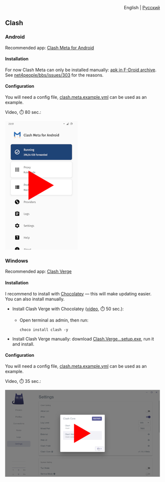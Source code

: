 <p align="right">English | <a href="README.ru.md">Русский</a></p>

## Clash

### Android

Recommended app: [Clash Meta for Android](https://github.com/MetaCubeX/ClashMetaForAndroid)


#### Installation

<!--
I recommend to install with [F-Droid](https://f-droid.org) / [Neo Store](https://f-droid.org/packages/com.machiav3lli.fdroid) — this will make updating easier. You can also install manually.

- [Clash Meta on F-Droid / Neo Store](https://f-droid.org/packages/com.github.metacubex.clash.meta)

- [Clash Meta for manual install](https://fossdroid.com/a/clashmetaforandroid.apk)
-->

For now Clash Meta can only be installed manually: [apk in F-Droid archive](https://f-droid.org/archive/com.github.metacubex.clash.meta_208010.apk). See [net4people/bbs/issues/303](https://github.com/net4people/bbs/issues/303) for the reasons.


#### Configuration

You will need a config file, [clash.meta.example.yml](clash.meta.example.yml) can be used as an example.

Video, ⏱️ 80 sec.:

[![image](../../misc/clash-meta-android-video-preview.webp)](https://youtu.be/mTnseyQbIcw)


### Windows

Recommended app: [Clash Verge](https://github.com/zzzgydi/clash-verge)


#### Installation

I recommend to install with [Chocolatey](https://youtu.be/PgOn4WEDhz0) — this will make updating easier. You can also install manually.

- Install Clash Verge with Chocolatey ([video](https://youtu.be/Tt87QCcaNLM), ⏱️ 50 sec.):

  - Open terminal as admin, then run:

    ```pwsh
    choco install clash -y
    ```

- Install Clash Verge manually: download [Clash.Verge...setup.exe](https://github.com/zzzgydi/clash-verge/releases/latest), run it and install.


#### Configuration

You will need a config file, [clash.meta.example.yml](clash.meta.example.yml) can be used as an example.

Video, ⏱️ 35 sec.:

[![image](../../misc/clash-verge-video-preview.webp)](https://youtu.be/L50PtV_DU14)
